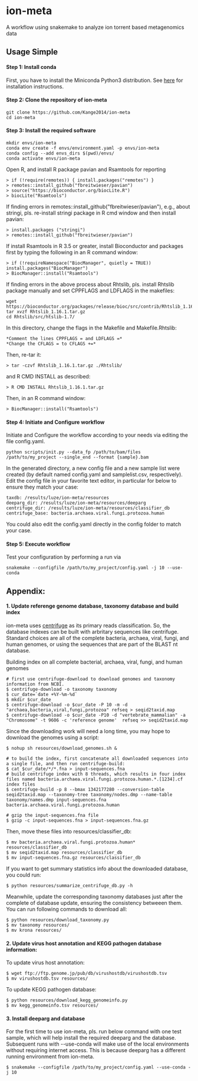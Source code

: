 # ion-meta
A workflow using snakemake to analyze ion torrent based metagenomics data

## Usage Simple
#### Step 1: Install conda
First, you have to install the Miniconda Python3 distribution. See [here](https://docs.conda.io/en/latest/miniconda.html#installing) for installation instructions. 

#### Step 2: Clone the repository of ion-meta
    git clone https://github.com/Kange2014/ion-meta
    cd ion-meta

#### Step 3: Install the required software
    mkdir envs/ion-meta
    conda env create -f envs/environment.yaml -p envs/ion-meta
    conda config --add envs_dirs $(pwd)/envs/
    conda activate envs/ion-meta

Open R, and install R package pavian and Rsamtools for reporting

    > if (!require(remotes)) { install.packages("remotes") }
    > remotes::install_github("fbreitwieser/pavian")
    > source("https://bioconductor.org/biocLite.R")
    > biocLite("Rsamtools")

If finding errors in remotes::install_github("fbreitwieser/pavian"), e.g., about stringi, pls. re-install stringi package in R cmd window and then install pavian:

    > install.packages ("stringi")
    > remotes::install_github("fbreitwieser/pavian")

If install Rsamtools in R 3.5 or greater, install Bioconductor and packages first by typing the following in an R command window:

    > if (!requireNamespace("BiocManager", quietly = TRUE)) install.packages("BiocManager")
    > BiocManager::install("Rsamtools")

If finding errors in the above process about Rhtslib, pls. install Rhtslib package manually and set CPPFLAGS and LDFLAGS in the makefiles:

    wget https://bioconductor.org/packages/release/bioc/src/contrib/Rhtslib_1.16.1.tar.gz
    tar xvzf Rhtslib_1.16.1.tar.gz
    cd Rhtslib/src/htslib-1.7/

In this directory, change the flags in the Makefile and Makefile.Rhtslib:

    *Comment the lines CPPFLAGS = and LDFLAGS =*
    *Change the CFLAGS = to CFLAGS +=*

Then, re-tar it:

    > tar -czvf Rhtslib_1.16.1.tar.gz ./Rhtslib/

and R CMD INSTALL as described: 
    
    > R CMD INSTALL Rhtslib_1.16.1.tar.gz

Then, in an R command window: 

    > BiocManager::install("Rsamtools")

#### Step 4: Initiate and Configure workflow
Initiate and Configure the workflow according to your needs via editing the file config.yaml.

    python scripts/init.py --data_fp /path/to/bam/files /path/to/my_project --single_end --format {sample}.bam

In the generated directory, a new config file and a new sample list were created (by default named config.yaml and samplelist.csv, respectively). Edit the config file in your favorite text editor, in particular for below to ensure they match your case:

    taxdb: /results/luze/ion-meta/resources
    deeparg_dir: /results/luze/ion-meta/resources/deeparg
    centrifuge_dir: /results/luze/ion-meta/resources/classifier_db
    centrifuge_base: bacteria.archaea.viral.fungi.protozoa.human

You could also edit the config.yaml directly in the config folder to match your case.

#### Step 5: Execute workflow
Test your configuration by performing a run via
    
    snakemake --configfile /path/to/my_project/config.yaml -j 10 --use-conda


## Appendix:
#### 1. Update referenge genome database, taxonomy database and build index

ion-meta uses [centrifuge](https://ccb.jhu.edu/software/centrifuge/) as its primary reads classification. So, the database indexes can be built with arbritary sequences like centrifuge. Standard choices are all of the complete bacteria, archaea, viral, fungi, and human genomes, or using the sequences that are part of the BLAST nt database.

Building index on all complete bacterial, archaea, viral, fungi, and human genomes
    
    # first use centrifuge-download to download genomes and taxonomy information from NCBI. 
    $ centrifuge-download -o taxonomy taxonomy 
    $ cur_date=`date +%Y-%m-%d`
    $ mkdir $cur_date
    $ centrifuge-download -o $cur_date -P 10 -m -d "archaea,bacteria,viral,fungi,protozoa" refseq > seqid2taxid.map
    $ centrifuge-download -o $cur_date -P10 -d "vertebrate_mammalian" -a "Chromosome" -t 9606 -c 'reference genome'  refseq >> seqid2taxid.map

Since the downloading work will need a long time, you may hope to download the genomes using a script:

    $ nohup sh resources/download_genomes.sh &

    # to build the index, first concatenate all downloaded sequences into a single file, and then run centrifuge-build:
    $ cat $cur_date/*/*.fna > input-sequences.fna
    # build centrifuge index with 8 threads, which results in four index files named bacteria.archaea.viral.fungi.protozoa.human.*.[1234].cf index files
    $ centrifuge-build -p 8 --bmax 1342177280 --conversion-table seqid2taxid.map --taxonomy-tree taxonomy/nodes.dmp --name-table taxonomy/names.dmp input-sequences.fna bacteria.archaea.viral.fungi.protozoa.human
    
    # gzip the input-sequences.fna file
    $ gzip -c input-sequences.fna > input-sequences.fna.gz

Then, move these files into resources/classifier_db:

    $ mv bacteria.archaea.viral.fungi.protozoa.human* resources/classifier_db
    $ mv seqid2taxid.map resources/classifier_db
    $ mv input-sequences.fna.gz resources/classifier_db

If you want to get summary statistics info about the downloaded database, you could run:
    
    $ python resources/summarize_centrifuge_db.py -h

Meanwhile, update the corresponding taxonomy databases just after the complete of database update, ensuring the consistency betweeen them. You can run following commands to download all:
    
    $ python resources/download_taxonomy.py
    $ mv taxonomy resources/
    $ mv krona resources/

#### 2. Update virus host annotation and KEGG pathogen database information:

To update virus host annotation:
    
    $ wget ftp://ftp.genome.jp/pub/db/virushostdb/virushostdb.tsv
    $ mv virushostdb.tsv resources/

To update KEGG pathogen database:

    $ python resources/download_kegg_genomeinfo.py
    $ mv kegg_genomeinfo.tsv resources/

#### 3. Install deeparg and database

For the first time to use ion-meta, pls. run below command with one test sample, which will help install the required deeparg and the database. Subsequent runs with --use-conda will make use of the local environments without requiring internet access. This is because deeparg has a different running environment from ion-meta.

    $ snakemake --configfile /path/to/my_project/config.yaml --use-conda -j 10
    
    
    
